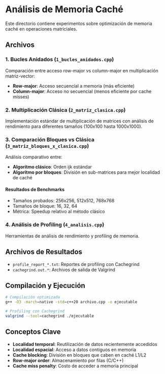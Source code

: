 # Análisis de Memoria Caché

Este directorio contiene experimentos sobre optimización de memoria caché en operaciones matriciales.

## Archivos

### 1. Bucles Anidados (`1_bucles_anidados.cpp`)
Comparación entre acceso row-major vs column-major en multiplicación matriz-vector:
- **Row-major**: Acceso secuencial a memoria (más eficiente)
- **Column-major**: Acceso no secuencial (menos eficiente por cache misses)

### 2. Multiplicación Clásica (`2_matriz_clasica.cpp`)
Implementación estándar de multiplicación de matrices con análisis de rendimiento para diferentes tamaños (100x100 hasta 1000x1000).

### 3. Comparación Bloques vs Clásica (`3_matriz_bloques_x_clasica.cpp`)
Análisis comparativo entre:
- **Algoritmo clásico**: Orden ijk estándar
- **Algoritmo por bloques**: División en sub-matrices para mejor localidad de caché

#### Resultados de Benchmarks
- Tamaños probados: 256x256, 512x512, 768x768
- Tamaños de bloque: 16, 32, 64
- Métrica: Speedup relativo al método clásico

### 4. Análisis de Profiling (`4_analisis.cpp`)
Herramientas de análisis de rendimiento y profiling de memoria.

## Archivos de Resultados
- `profile_report_*.txt`: Reportes de profiling con Cachegrind
- `cachegrind.out.*`: Archivos de salida de Valgrind

## Compilación y Ejecución

```bash
# Compilación optimizada
g++ -O3 -march=native -std=c++20 archivo.cpp -o ejecutable

# Profiling con Cachegrind
valgrind --tool=cachegrind ./ejecutable
```

## Conceptos Clave

- **Localidad temporal**: Reutilización de datos recientemente accedidos
- **Localidad espacial**: Acceso a datos contiguos en memoria
- **Cache blocking**: División en bloques que caben en caché L1/L2
- **Row-major order**: Almacenamiento por filas (C/C++)
- **Cache miss penalty**: Costo de acceder a memoria principal